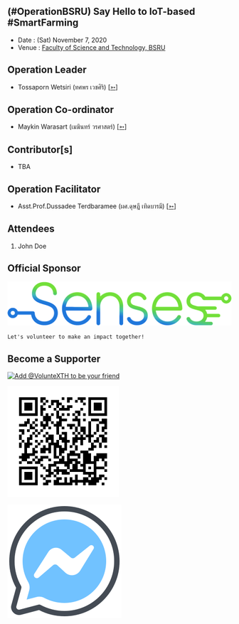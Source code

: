 ## (#OperationBSRU) Say Hello to IoT-based #SmartFarming

+ Date : (Sat) November 7, 2020
+ Venue : [Faculty of Science and Technology, BSRU](http://sci.bsru.ac.th/)

## Operation Leader
+ Tossaporn Wetsiri (ทศพร เวชศิริ) [[➳](https://www.facebook.com/wetsiri)]

## Operation Co-ordinator
+ Maykin Warasart (เมฆินทร์ วรศาสตร์) [[➳](http://mk.in.th)]

## Contributor[s]
+ TBA

## Operation Facilitator
+ Asst.Prof.Dussadee Terdbaramee (ผศ.ดุษฎี เทิดบารมี) [[➳](https://www.facebook.com/dussadee.tredbaramee)]

## Attendees
1. John Doe <!--- [[Cert](OperationBSRU/attendance/VXOpBSRU-20201107-John-Doe.pdf)] -->

## Official Sponsor
[![](OperationBSRU/pic/senses-logo.png "Industrial Internet of Things platform (IIoT) Customization dashboard and Data logger for Industrial Internet of Things device.")](https://www.sensesiot.com/)

```markdown
Let's volunteer to make an impact together!
```

## Become a Supporter

[![](https://scdn.line-apps.com/n/line_add_friends/btn/en.png "Add @VolunteXTH to be your friend")](https://lin.ee/cnIgUj4)

[![](/@VolunteXTH.png "Add @VolunteXTH to be your friend")](https://line.me/R/ti/p/@voluntex)

[![](/fb-m.png "Talk to us via FB messenger")](https://m.me/VolunteXTH)
